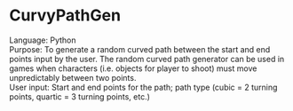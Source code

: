 # CurvyPathGen
Language: Python  
Purpose: To generate a random curved path between the start and end points input by the user. The random curved path generator can be used in games when characters (i.e. objects for player to shoot) must move unpredictably between two points.  
User input: Start and end points for the path; path type (cubic = 2 turning points, quartic = 3 turning points, etc.)
